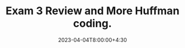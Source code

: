 ---
type: lecture
date: 2023-04-04T8:00:00+4:30
enddate: 2023-04-06T8:00:00+4:30
title: "Exam 3 Review and More Huffman coding."
tldr: "Course Introduction and Logistics."
thumbnail: /static_files/presentations/introduction.jpeg
links:
- url: /static_files/presentations/week12.pdf
name: slides
---